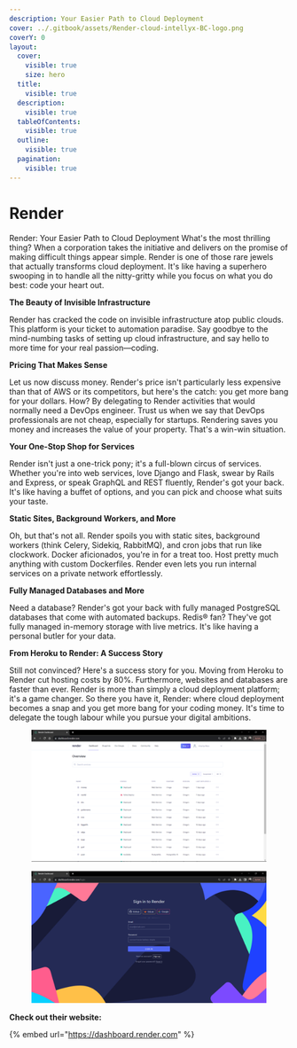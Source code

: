 ```yaml
---
description: Your Easier Path to Cloud Deployment
cover: ../.gitbook/assets/Render-cloud-intellyx-BC-logo.png
coverY: 0
layout:
  cover:
    visible: true
    size: hero
  title:
    visible: true
  description:
    visible: true
  tableOfContents:
    visible: true
  outline:
    visible: true
  pagination:
    visible: true
---
```


# Render

Render: Your Easier Path to Cloud Deployment What's the most thrilling thing? When a corporation takes the initiative and delivers on the promise of making difficult things appear simple. Render is one of those rare jewels that actually transforms cloud deployment. It's like having a superhero swooping in to handle all the nitty-gritty while you focus on what you do best: code your heart out.

**The Beauty of Invisible Infrastructure**

Render has cracked the code on invisible infrastructure atop public clouds. This platform is your ticket to automation paradise. Say goodbye to the mind-numbing tasks of setting up cloud infrastructure, and say hello to more time for your real passion—coding.

**Pricing That Makes Sense**

Let us now discuss money. Render's price isn't particularly less expensive than that of AWS or its competitors, but here's the catch: you get more bang for your dollars. How? By delegating to Render activities that would normally need a DevOps engineer. Trust us when we say that DevOps professionals are not cheap, especially for startups. Rendering saves you money and increases the value of your property. That's a win-win situation.

**Your One-Stop Shop for Services**

Render isn't just a one-trick pony; it's a full-blown circus of services. Whether you're into web services, love Django and Flask, swear by Rails and Express, or speak GraphQL and REST fluently, Render's got your back. It's like having a buffet of options, and you can pick and choose what suits your taste.

**Static Sites, Background Workers, and More**

Oh, but that's not all. Render spoils you with static sites, background workers (think Celery, Sidekiq, RabbitMQ), and cron jobs that run like clockwork. Docker aficionados, you're in for a treat too. Host pretty much anything with custom Dockerfiles. Render even lets you run internal services on a private network effortlessly.

**Fully Managed Databases and More**

Need a database? Render's got your back with fully managed PostgreSQL databases that come with automated backups. Redis® fan? They've got fully managed in-memory storage with live metrics. It's like having a personal butler for your data.

**From Heroku to Render: A Success Story**

Still not convinced? Here's a success story for you. Moving from Heroku to Render cut hosting costs by 80%. Furthermore, websites and databases are faster than ever. Render is more than simply a cloud deployment platform; it's a game changer. So there you have it, Render: where cloud deployment becomes a snap and you get more bang for your coding money. It's time to delegate the tough labour while you pursue your digital ambitions.



<div>

<figure><img src="../.gitbook/assets/Screenshot 2023-10-05 164058.png" alt=""><figcaption></figcaption></figure>

 

<figure><img src="../.gitbook/assets/Screenshot 2023-10-05 164020.png" alt=""><figcaption></figcaption></figure>

</div>

**Check out their website:**

{% embed url="https://dashboard.render.com" %}

